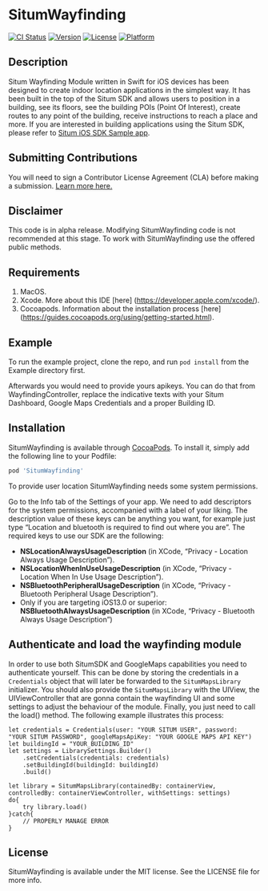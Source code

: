 # SitumWayfinding

[![CI Status](https://img.shields.io/travis/fsvilas/SitumWayfinding.svg?style=flat)](https://travis-ci.org/fsvilas/SitumWayfinding)
[![Version](https://img.shields.io/cocoapods/v/SitumWayfinding.svg?style=flat)](https://cocoapods.org/pods/SitumWayfinding)
[![License](https://img.shields.io/cocoapods/l/SitumWayfinding.svg?style=flat)](https://cocoapods.org/pods/SitumWayfinding)
[![Platform](https://img.shields.io/cocoapods/p/SitumWayfinding.svg?style=flat)](https://cocoapods.org/pods/SitumWayfinding)

## Description

Situm Wayfinding Module written in Swift for iOS devices has been designed to create indoor location applications in the simplest way. It has been built in the top of the Situm SDK and allows users to position in a building, see its floors, see the building POIs (Point Of Interest), create routes to any point of the building, receive instructions to reach a place and more. If you are interested in building applications using the Situm SDK, please refer to [Situm iOS SDK Sample app](https://github.com/situmtech/situm-ios-swift-getting-started).

## Submitting Contributions

You will need to sign a Contributor License Agreement (CLA) before making a submission. 
[Learn more here.](https://situm.com/contributions/)

## Disclaimer

This code is in alpha release. Modifying SitumWayfinding code is not recommended at this stage. To work with SitumWayfinding use the offered public methods.

## Requirements

1. MacOS.
2. Xcode. More about this IDE [here] (https://developer.apple.com/xcode/).
3. Cocoapods. Information about the installation process [here] (https://guides.cocoapods.org/using/getting-started.html). 

## Example

To run the example project, clone the repo, and run `pod install` from the Example directory first.

Afterwards you would need to provide yours apikeys. You can do that from WayfindingController, replace the indicative texts with your Situm Dashboard, Google Maps Credentials and a proper Building ID.


## Installation

SitumWayfinding is available through [CocoaPods](https://cocoapods.org). To install
it, simply add the following line to your Podfile:

```ruby
pod 'SitumWayfinding'
```

To provide user location SitumWayfinding needs some system permissions. 

Go to the Info tab of the Settings of your app. We need to add descriptors for the system permissions, accompanied with a label of your liking. The description value of these keys can be anything you want, for example just type “Location and bluetooth is required to find out where you are”. The required keys to use our SDK are the following:

* __NSLocationAlwaysUsageDescription__ (in XCode, “Privacy - Location Always Usage Description”).
* __NSLocationWhenInUseUsageDescription__ (in XCode, “Privacy - Location When In Use Usage Description”).
* __NSBluetoothPeripheralUsageDescription__ (in XCode, “Privacy - Bluetooth Peripheral Usage Description”).
* Only if you are targeting iOS13.0 or superior: __NSBluetoothAlwaysUsageDescription__ (in XCode, “Privacy - Bluetooth Always Usage Description”)

## Authenticate and load the wayfinding module

In order to use both SitumSDK and GoogleMaps capabilities you need to authenticate yourself.
This can be done by storing the credentials in a `Credentials` object that will later be forwarded to the `SitumMapsLibrary` initializer.
You should also provide the `SitumMapsLibrary` with the UIView, the UIViewController that are gonna contain the wayfinding UI and some settings to adjust the behaviour of the module.
Finally, you just need to call the load() method. The following example illustrates this process:

```
let credentials = Credentials(user: "YOUR SITUM USER", password:  "YOUR SITUM PASSWORD", googleMapsApiKey: "YOUR GOOGLE MAPS API KEY")
let buildingId = "YOUR_BUILDING_ID"
let settings = LibrarySettings.Builder()
    .setCredentials(credentials: credentials)
    .setBuildingId(buildingId: buildingId)
    .build()

let library = SitumMapsLibrary(containedBy: containerView, controlledBy: containerViewController, withSettings: settings)
do{
    try library.load()
}catch{
    // PROPERLY MANAGE ERROR
}
```

## License

SitumWayfinding is available under the MIT license. See the LICENSE file for more info.
